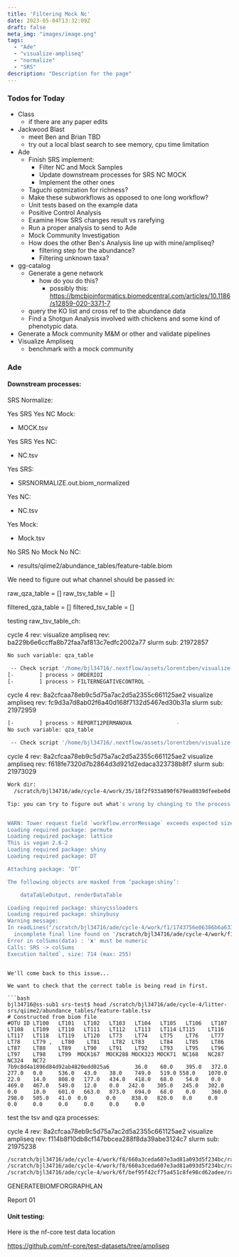 ```yaml
---
title: 'Filtering Mock Nc'
date: 2023-05-04T13:32:09Z
draft: false
meta_img: "images/image.png"
tags:
  - "Ade"
  - "visualize-ampliseq"
  - "normalize"
  - "SRS"
description: "Description for the page"
---
```


### Todos for Today

- Class
  - if there are any paper edits
- Jackwood Blast
  - meet Ben and Brian TBD
  - try out a local blast search to see memory, cpu time limitation
- Ade
  - Finish SRS implement:
     - Filter NC and Mock Samples
     - Update downstream processes for SRS NC MOCK
     - Implement the other ones
  - Taguchi optmization for richness?
  - Make these subworkflows as opposed to one long workflow?
  - Unit tests based on the example data
  - Positive Control Analysis
  - Examine How SRS changes result vs rarefying
  - Run a proper analysis to send to Ade
  - Mock Community Investigation
  - How does the other Ben's Analysis line up with mine/ampliseq?
    - filtering step for the abundance?
    - Filtering unknown taxa?
- gg-catalog
  - Generate a gene network 
    - how do you do this?
      - possibly this: https://bmcbioinformatics.biomedcentral.com/articles/10.1186/s12859-020-3371-7
  - query the KO list and cross ref to the abundance data
  - Find a Shotgun Analysis involved with chickens and some kind of phenotypic data.
- Generate a Mock community M&M or other and validate pipelines
- Visualize Ampliseq
  - benchmark with a mock community
  
### Ade 

#### Downstream processes:

SRS Normalize:

Yes SRS Yes NC Mock:
  - MOCK.tsv

Yes SRS Yes NC: 
  - NC.tsv

Yes SRS:
  - SRSNORMALIZE.out.biom_normalized
  
Yes NC: 
  - NC.tsv

Yes Mock:
  - Mock.tsv

No SRS No Mock No NC:
 - results/qiime2/abundance_tables/feature-table.biom

We need to figure out what channel should be passed in:

raw_qza_table = []
raw_tsv_table = []

filtered_qza_table = []
filtered_tsv_table = []

testing raw_tsv_table_ch:

cycle 4 rev:
visualize ampliseq rev: ba229b6e6ccffa8b72faa7af813c7edfc2002a77
slurm sub: 21972857

```bash
No such variable: qza_table

 -- Check script '/home/bjl34716/.nextflow/assets/lorentzben/visualize-ampliseq/main.nf' at line: 119 or see '.nextflow.log' file for more details
[-        ] process > ORDERIOI              -
[-        ] process > FILTERNEGATIVECONTROL -

```

cycle 4 rev: 8a2cfcaa78eb9c5d75a7ac2d5a2355c661125ae2
visualize ampliseq rev: fc9d3a7d8ab02f6a40d168f7132d5467ed30b31a
slurm sub: 21972959

```bash
[-        ] process > REPORT12PERMANOVA              -
No such variable: qza_table

 -- Check script '/home/bjl34716/.nextflow/assets/lorentzben/visualize-ampliseq/main.nf' at line: 156 or see '.nextflow.log' file for more details

```

cycle 4 rev: 8a2cfcaa78eb9c5d75a7ac2d5a2355c661125ae2
visualize ampliseq rev: f618fe7320d7b2864d3d921d2edaca323738b8f7
slurm sub: 21973029

```bash
Work dir:
  /scratch/bjl34716/ade/cycle-4/work/35/18f2f933a890f679ea8039dfeebe0d

Tip: you can try to figure out what's wrong by changing to the process work dir and showing the script file named `.command.sh`


WARN: Tower request field `workflow.errorMessage` exceeds expected size | offending value: `Loading required package: vegan
Loading required package: permute
Loading required package: lattice
This is vegan 2.6-2
Loading required package: shiny
Loading required package: DT

Attaching package: ‘DT’

The following objects are masked from ‘package:shiny’:

    dataTableOutput, renderDataTable

Loading required package: shinycssloaders
Loading required package: shinybusy
Warning message:
In readLines("/scratch/bjl34716/ade/cycle-4/work/f1/1743756e06386b6a6330812641bf22/srs_min_curve_val.txt") :
  incomplete final line found on '/scratch/bjl34716/ade/cycle-4/work/f1/1743756e06386b6a6330812641bf22/srs_min_curve_val.txt'
Error in colSums(data) : 'x' must be numeric
Calls: SRS -> colSums
Execution halted`, size: 714 (max: 255)
```
```

We'll come back to this issue...

We want to check that the correct table is being read in first. 

```bash
bjl34716@ss-sub1 srs-test$ head /scratch/bjl34716/ade/cycle-4/litter-srs/qiime2/abundance_tables/feature-table.tsv
# Constructed from biom file
#OTU ID LT100   LT101   LT102   LT103   LT104   LT105   LT106   LT107   LT108   LT109   LT110   LT111   LT112   LT113   LT114 LT115    LT116   LT117   LT118   LT119   LT120   LT73    LT74    LT75    LT76    LT77    LT78    LT79 ,   LT80    LT81    LT82  LT83     LT84    LT85    LT86    LT87    LT88    LT89    LT90    LT91    LT92    LT93    LT95    LT96    LT97    LT98    LT99  MOCK167  MOCK288 MOCK323 MOCK71  NC168   NC287   NC324   NC72
7b9c8d4a1896d84d92ab4820edd025a6        36.0    60.0    395.0   372.0   277.0   0.0     536.0   43.0    38.0    749.0   519.0 558.0    1070.0  22.0    14.0    808.0   177.0   434.0   418.0   68.0    54.0    0.0     469.0   467.0   549.0   12.0    0.0   242.0    305.0   245.0   302.0   0.0     10.0    601.0   663.0   873.0   694.0   68.0    0.0     360.0   298.0   505.0   41.0  0.0      0.0     838.0   820.0   0.0     0.0     0.0     0.0     0.0     0.0     0.0     0.0
```

test the tsv and qza processes:

cycle 4 rev: 8a2cfcaa78eb9c5d75a7ac2d5a2355c661125ae2
visualize ampliseq rev: f114b8f10db8cf147bbcea288f8da39abe3124c7
slurm sub: 21975238

```bash
/scratch/bjl34716/ade/cycle-4/work/f8/660a3ceda607e3ad81a093d5f234bc/raw_table_MbA.tsv
/scratch/bjl34716/ade/cycle-4/work/f8/660a3ceda607e3ad81a093d5f234bc/raw_table.tsv
/scratch/bjl34716/ade/cycle-4/work/6f/bef95f42cf75a451c8fe98cd62adee/raw-feature-table.qza
```


GENERATEBIOMFORGRAPHLAN

Report 01


#### Unit testing:

Here is the nf-core test data location

https://github.com/nf-core/test-datasets/tree/ampliseq